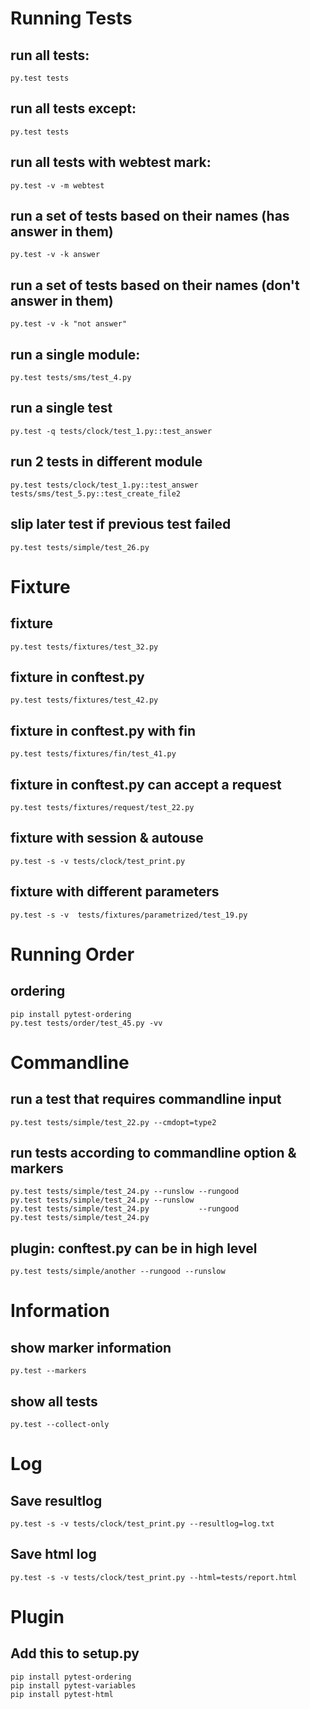 Running Tests
=============
run all tests: 
--------------
	py.test tests

run all tests except: 
---------------------
	py.test tests

run all tests with webtest mark:
--------------------------------
	py.test -v -m webtest

run a set of tests based on their names (has answer in them)
------------------------------------------------------------
	py.test -v -k answer

run a set of tests based on their names (don't answer in them)
------------------------------------------------------------
	py.test -v -k "not answer"

run a single module: 
------------------------------------------------------------
	py.test tests/sms/test_4.py

run a single test
------------------------------------------------------------
	py.test -q tests/clock/test_1.py::test_answer

run 2 tests in different module 
------------------------------------------------------------
	py.test tests/clock/test_1.py::test_answer tests/sms/test_5.py::test_create_file2

slip later test if previous test failed
------------------------------------------------------------
	py.test tests/simple/test_26.py

Fixture
=======
fixture
------------------------------------------------------------
	py.test tests/fixtures/test_32.py

fixture in conftest.py
------------------------------------------------------------
	py.test tests/fixtures/test_42.py

fixture in conftest.py with fin
------------------------------------------------------------
	py.test tests/fixtures/fin/test_41.py

fixture in conftest.py can accept a request
------------------------------------------------------------
	py.test tests/fixtures/request/test_22.py

fixture with session & autouse
------------------------------------------------------------
	py.test -s -v tests/clock/test_print.py

fixture with different parameters
------------------------------------------------------------
	py.test -s -v  tests/fixtures/parametrized/test_19.py

Running Order
=============
ordering 
------------------------------------------------------------
	pip install pytest-ordering
	py.test tests/order/test_45.py -vv
	


Commandline 
===========
run a test that requires commandline input
------------------------------------------------------------
	py.test tests/simple/test_22.py --cmdopt=type2

run tests according to commandline option & markers
------------------------------------------------------------
	py.test tests/simple/test_24.py --runslow --rungood
	py.test tests/simple/test_24.py --runslow 
	py.test tests/simple/test_24.py           --rungood
	py.test tests/simple/test_24.py

plugin: conftest.py can be in high level
------------------------------------------------------------
	py.test tests/simple/another --rungood --runslow


Information
===========
show marker information
------------------------------------------------------------
	py.test --markers

show all tests
------------------------------------------------------------
	py.test --collect-only


Log
===
Save resultlog
------------------------------------------------------------
	py.test -s -v tests/clock/test_print.py --resultlog=log.txt

Save html log
------------------------------------------------------------
	py.test -s -v tests/clock/test_print.py --html=tests/report.html

Plugin
======
Add this to setup.py
--------------------
	pip install pytest-ordering
	pip install pytest-variables
	pip install pytest-html
